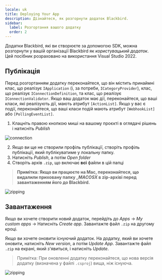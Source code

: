 ```yaml
---
locale: uk
title: Deploying Your App
description: Дізнайтеся, як розгорнути додаток Blackbird.
sidebar:
  label: Розгортання вашого додатку
  order: 2
---
```


Додатки Blackbird, які ви створюєте за допомогою SDK, можна розгорнути у вашій організації Blackbird як _користувацький додаток_. Цей посібник розраховано на використання Visual Studio 2022.

## Публікація

Перед розгортанням додатку переконайтеся, що він містить принаймні клас, що реалізує `IApplication` (і, за потреби, `ICategoryProvider`), клас, що реалізує `IConnectionDefinition`, та клас, що реалізує `IConnectionValidator`. Якщо ваш додаток має дії, переконайтеся, що ваші класи, які реалізують дії, мають атрибут `[ActionList]`. Якщо у вас є події, переконайтеся, що ваші класи подій мають атрибут `[WebhookList]` або `[PollingEventList]`.

1. Клацніть правою кнопкою миші на вашому проєкті в оглядачі рішень і натисніть _Publish_

![connection](~/assets/docs/publishing.png)

2. Якщо ви ще не створили профіль публікації, створіть профіль публікації, який публікуватиме у локальну папку.
3. Натисніть _Publish_, а потім _Open folder_
4. Створіть архів `.zip`, що включає **всі** файли в цій папці

> **Примітка: Якщо ви працюєте на Mac, переконайтеся, що видалили приховану папку _\_MACOSX_ в zip-архіві перед завантаженням його до Blackbird.**

![zipping](~/assets/docs/zipping.png)

## Завантаження

Якщо ви хочете створити новий додаток, перейдіть до _Apps_ -> _My custom apps_ -> Натисніть _Create app_. Завантажте файл `.zip` на другому кроці.

Якщо ви хочете оновити існуючий додаток. На додатку, який ви хочете оновити, натисніть _New version_, а потім _Update App_. Завантажте файл `.zip` на екрані, який з'явиться, і натисніть _Update_.

> Примітка: При оновленні додатку переконайтеся, що нова версія додатку (визначена у файлі `.csproj`) вища, ніж існуюча.

![zipping](~/assets/docs/upload.png)